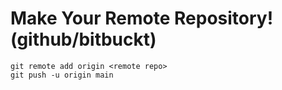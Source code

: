 # Make Your Remote Repository! (github/bitbuckt)
	git remote add origin <remote repo>
	git push -u origin main
